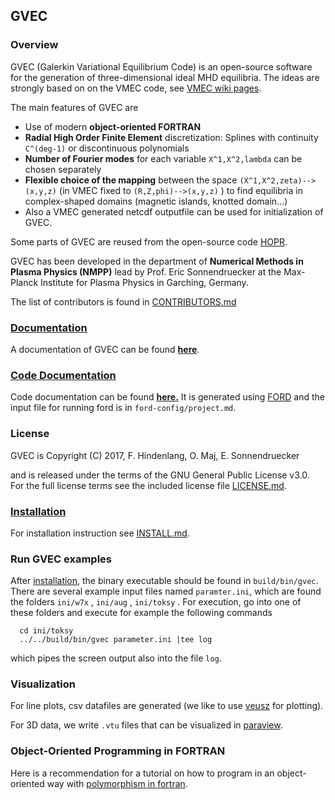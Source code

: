 ## GVEC 

### Overview

GVEC (Galerkin Variational Equilibrium Code) is an open-source software for
the generation of three-dimensional ideal MHD equilibria.
The ideas are strongly based on on the VMEC code, 
see [VMEC wiki pages](http://vmecwiki.pppl.wikispaces.net/VMEC).

The main features of GVEC are

* Use of modern **object-oriented FORTRAN**
* **Radial High Order Finite Element** discretization: Splines with continuity `C^(deg-1)` or discontinuous polynomials
* **Number of Fourier modes** for each variable `X^1,X^2,lambda` can be chosen separately
* **Flexible choice of the mapping** between the space `(X^1,X^2,zeta)--> (x,y,z)` (in VMEC fixed to `(R,Z,phi)-->(x,y,z)` ) 
  to find equilibria in complex-shaped domains (magnetic islands, knotted domain...)
* Also a VMEC generated netcdf outputfile can be used for initialization of GVEC.

Some parts of GVEC are reused from the open-source code [HOPR](https://github.com/fhindenlang/hopr).

GVEC has been developed in the department of **Numerical Methods in Plasma Physics (NMPP)**
lead by Prof. Eric Sonnendruecker at the Max-Planck Institute for Plasma Physics 
in Garching, Germany.

The list of contributors is found in [CONTRIBUTORS.md](CONTRIBUTORS.md)

### [Documentation](https://gitlab.mpcdf.mpg.de/ipphinde/GVEC_doc.git)

A documentation of GVEC can be found **[here](https://gitlab.mpcdf.mpg.de/ipphinde/GVEC_doc.git)**.

### [Code Documentation](http://gvec-group.pages.mpcdf.de/ford-gvec-doc)
Code documentation can be found **[here.](http://gvec-group.pages.mpcdf.de/ford-gvec-doc)**
It is generated using [FORD](https://github.com/cmacmackin/ford) 
and the input file for running ford is in `ford-config/project.md`.

### License

GVEC is Copyright (C) 2017, F. Hindenlang, O. Maj, E. Sonnendruecker 

and is released under the terms of the GNU General Public License v3.0. 
For the full license terms see the included license file [LICENSE.md](LICENSE.md).

### [Installation](INSTALL.md)

For installation instruction see [INSTALL.md](INSTALL.md).


### Run GVEC examples

After [installation](INSTALL.md), the binary executable should be found in `build/bin/gvec`. 
There are several example input files named `paramter.ini`, which are found the folders `ini/w7x` , `ini/aug` , `ini/toksy` .
For execution, go into one of these folders and execute for example the following commands
``` 
  cd ini/toksy
  ../../build/bin/gvec parameter.ini |tee log
``` 
which pipes the screen output also into the file `log`.


### Visualization

For line plots, csv datafiles are generated (we like to use [veusz](https://veusz.github.io/) for plotting). 

For 3D data, we write `.vtu` files 
that can be visualized in [paraview](https://www.paraview.org).


### Object-Oriented Programming in FORTRAN

Here is a recommendation for a tutorial on how to program in an object-oriented way
with [polymorphism in fortran](https://gist.github.com/n-s-k/522f2669979ed6d0582b8e80cf6c95fd).
